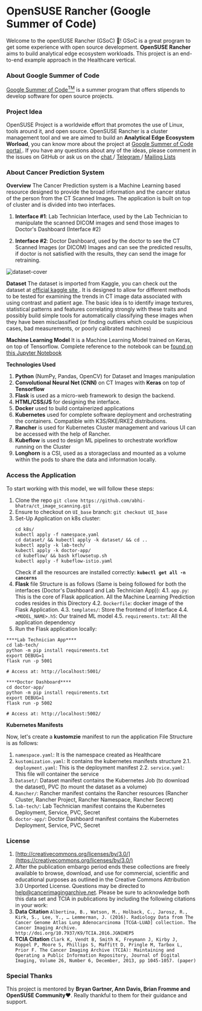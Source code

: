 # OpenSUSE Rancher (Google Summer of Code)

Welcome to the openSUSE Rancher (GSoC) 👋! GSoC is a great program to get some experience with open source development. **OpenSUSE Rancher** aims to build analytical edge ecosystem workloads. This project is an end-to-end example approach in the Healthcare vertical.

### About Google Summer of Code
[Google Summer of Code<sup>TM</sup>](https://summerofcode.withgoogle.com/) is a summer program that offers stipends to develop software for open source projects. 

### Project Idea
OpenSUSE Project is a worldwide effort that promotes the use of Linux, tools around it, and open source. OpenSUSE Rancher is a cluster management tool and we are aimed to build an **Analytical Edge Ecosystem Worload**, you can know more about the project at [ Google Summer of Code portal ](https://summerofcode.withgoogle.com/programs/2022/projects/MNFtN4so).  If you have any questions about any of the ideas, please comment in the issues on GitHub or ask us on the [ chat ](https://chat.opensuse.org/) / [ Telegram ](https://en.opensuse.org/openSUSE:Telegram) / [ Mailing Lists ](https://lists.opensuse.org/archives/list/project@lists.opensuse.org/)

### About Cancer Prediction System

**Overview**
The Cancer Prediction system is a Machine Learning based resource designed to provide the broad information and the cancer status of the person from the CT Scanned Images. The application is built on top of cluster and is divided into two interfaces. 
1. **Interface #1**: Lab Technician Interface, used by the Lab Technician to manipulate the scanned DICOM images and send those images to Doctor's Dashboard (Interface #2)

2. **Interface #2**: Doctor Dashboard, used by the doctor to see the CT Scanned Images (or DICOM) Images and can see the predicted results, if doctor is not satisfied with the results, they can send the image for retraining.

![dataset-cover](https://user-images.githubusercontent.com/63901956/175071624-96dabb0b-912e-4ff1-bf6b-bc0202c6ec11.jpg)


**Dataset**
The dataset is imported from Kaggle, you can check out the dataset at [ official kaggle site ](https://www.kaggle.com/datasets/kmader/siim-medical-images). It is designed to allow for different methods to be tested for examining the trends in CT image data associated with using contrast and patient age. The basic idea is to identify image textures, statistical patterns and features correlating strongly with these traits and possibly build simple tools for automatically classifying these images when they have been misclassified (or finding outliers which could be suspicious cases, bad measurements, or poorly calibrated machines) 


**Machine Learning Model**
It is a Machine Learning Model trained on Keras, on top of Tensorflow. Complete reference to the notebook can be [ found on this Jupyter Notebook](https://github.com/abhi-bhatra/ct_image_scanning/blob/master/cancer_detection.ipynb)

**Technologies Used**
1. **Python** (NumPy, Pandas, OpenCV) for Dataset and Images manipulation
2. **Convolutional Neural Net (CNN)** on CT Images with **Keras** on top of **Tensorflow**
3. **Flask** is used as a micro-web framework to design the backend.
4. **HTML/CSS/JS** for designing the interface.
5. **Docker** used to build containerized applications
6. **Kubernetes** used for complete software deployment and orchestrating the containers. Compatible with K3S/RKE/RKE2 distributions.
7. **Rancher** is used for Kubernetes Cluster management and various UI can be accessed with the help of Rancher.
8. **Kubeflow** is used to design ML pipelines to orchestrate workflow running on the Cluster 
9. **Longhorn** is a CSI, used as a storageclass and mounted as a volume within the pods to share the data and information locally.

### Access the Application

To start working with this model, we will follow these steps:

1. Clone the repo `git clone https://github.com/abhi-bhatra/ct_image_scanning.git`
2. Ensure to checkout on `UI_base` branch: `git checkout UI_base`
3. Set-Up Application on k8s cluster:
    ```shell
    cd k8s/
    kubectl apply -f namespace.yaml
    cd dataset/ && kubectl apply -k dataset/ && cd ..
    kubectl apply -k lab-tech/
    kubectl apply -k doctor-app/
    cd kubeflow/ && bash kflowsetup.sh
    kubectl apply -f kubeflow-istio.yaml
    ```
    Check if all the resources are installed correctly: **`kubectl get all -n cancerns`**
4. **Flask** file Structure is as follows (Same is being followed for both the interfaces (Doctor's Dashboard and Lab Technician App)):
    4.1. `app.py`: This is the core of Flask application. All the Machine Learning Prediction codes resides in this Directory
    4.2. `Dockerfile`: docker image of the Flask Application.
    4.3. `templates/`: Store the frontend of Interface
    4.4. `<MODEL_NAME>.h5`: Our trained ML model
    4.5. `requirements.txt`: All the application dependency
4. Run the Flask application locally:
```shell
****Lab Technician App****
cd lab-tech/
python -m pip install requirements.txt
export DEBUG=1
flask run -p 5001

# Access at: http://localhost:5001/

****Doctor Dashboard****
cd doctor-app/
python -m pip install requirements.txt
export DEBUG=1
flask run -p 5002

# Access at: http://localhost:5002/
```

**Kubernetes Manifests**

Now, let's create a **kustomzie** manifest to run the application
File Structure is as follows:

1. `namespace.yaml`: It is the namespace created as Healthcare
2. `kustomization.yaml`: It contains the kubernetes manifests structure
    2.1. `deployment.yaml`: This is the deployment manifest
    2.2. `service.yaml`: This file will container the service
3. `Dataset/`: Dataset manifest contains the Kubernetes Job (to download the dataset), PVC (to mount the dataset as a volume)
4. `Rancher/`: Rancher manifest contains the Rancher resources (Rancher Cluster, Rancher Project, Rancher Namespace, Rancher Secret)
5. `lab-tech/`: Lab Technician manifest contains the Kubernetes Deployment, Service, PVC, Secret
6. `doctor-app/`: Doctor Dashboard manifest contains the Kubernetes Deployment, Service, PVC, Secret

### License
1. [http://creativecommons.org/licenses/by/3.0/](https://creativecommons.org/licenses/by/3.0/)
2. After the publication embargo period ends these collections are freely available to browse, download, and use for commercial, scientific and educational purposes as outlined in the Creative Commons Attribution 3.0 Unported License. Questions may be directed to help@cancerimagingarchive.net. Please be sure to acknowledge both this data set and TCIA in publications by including the following citations in your work:
3. **Data Citation**
`Albertina, B., Watson, M., Holback, C., Jarosz, R., Kirk, S., Lee, Y., … Lemmerman, J. (2016). Radiology Data from The Cancer Genome Atlas Lung Adenocarcinoma [TCGA-LUAD] collection. The Cancer Imaging Archive. http://doi.org/10.7937/K9/TCIA.2016.JGNIHEP5`
4. **TCIA Citation**
`Clark K, Vendt B, Smith K, Freymann J, Kirby J, Koppel P, Moore S, Phillips S, Maffitt D, Pringle M, Tarbox L, Prior F. The Cancer Imaging Archive (TCIA): Maintaining and Operating a Public Information Repository, Journal of Digital Imaging, Volume 26, Number 6, December, 2013, pp 1045-1057. (paper)`


### Special Thanks
This project is mentored by **Bryan Gartner, Ann Davis, Brian Fromme and OpenSUSE Community**❤️. Really thankful to them for their guidance and support. 